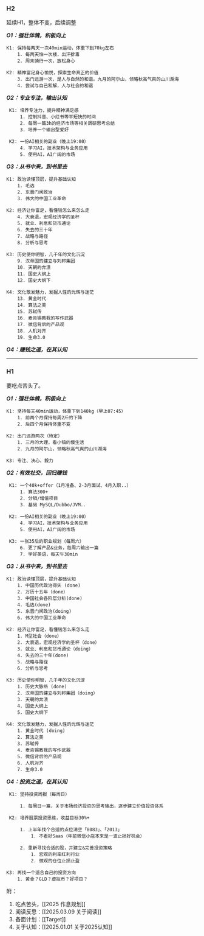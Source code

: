 
### H2

延续H1，整体不变，后续调整


***O1：强壮体魄，积极向上*** 

	K1: 保持每两天一次40min运动，体重下到70kg左右
		1. 每两天怕一次楼，出汗排毒
		2. 周末骑行一次，放松身心
	
	K2: 精神富足身心愉悦，探索生命真正的价值
		3. 出门远游一次，是人与自然的和谐。九月的阿尔山，领略秋高气爽的山川湖海
		4. 尝试与自己和解，人与社会的和谐
	


***O2：专业专注，输出认知***  

	 K1: 培养专注力，提升精神满足感
		 1. 控制抖音、小红书等平短快的时间
		 2. 每周一篇3h的经济市场等相关调研思考总结
		 3. 培养一个输出型爱好
	 
	 K2: 一份AI相关的副业（晚上19:00）
		 4. 学习AI，技术架构与业务应用
		 5. 使用AI，AI广阔的市场
	 


***O3：从书中来，到书里去***

	K1: 政治读懂顶层，提升基础认知
		1. 毛选
		2. 东晋门阀政治
		3. 伟大的中国工业革命
	
    K2: 经济让你富足，看懂钱怎么来怎么走
	    4. 大衰退，宏观经济学的圣杯
	    5. 就业、利息和货币通论
	    6. 失去的三十年
	    7. 战略与路径
	    8. 分析与思考
	
    K3: 历史使你明智，几千年的文化沉淀
		9. 汉帝国的建立与刘邦集团
		10. 天朝的奔溃
		11. 国史大纲上
		12. 国史大纲下
	
    K4: 文化散发魅力，发掘人性的光辉与迷茫
	    13. 黄金时代
	    14. 算法之美
	    15. 苏轼传
	    16. 麦肯锡教我的写作武器
	    17. 微信背后的产品观
	    18. 人机对齐
	    19. 生命3.0


***O4：赚钱之道，在其认知***




---


### H1

要吃点苦头了。

***O1：强壮体魄，积极向上*** 

	K1: 坚持每天40min运动，体重下到140kg（早上07:45）
		1. 前两个月保持每周2斤的下降
		2. 后四个月保持体重不变
	
	K2: 出门远游两次（待定）
		1. 三月的大理，看小镇的慢生活
		2. 九月的阿尔山，领略秋高气爽的山川湖海
		
	K3: 专注、决心、毅力


***O2：有效社交，回归赚钱***  

	 K1: 一个40k+offer（1月准备、2-3月面试、4月入职..）
		 1. 算法300+
		 2. 分销/增值项目
		 3. 基础 MySQL/Dubbo/JVM..
	 
	 K2: 一份AI相关的副业（晚上19:00）
		 4. 学习AI，技术架构与业务应用
		 5. 使用AI，AI广阔的市场
	 
	 K3: 一张35后的职业规划（每周六）
		 6. 更了解产品&业务，每周六输出一篇
		 7. 学好英语，每天午30min


***O3：从书中来，到书里去***

	K1: 政治读懂顶层，提升基础认知
		1. 中国历代政治得失 (done)
		2. 万历十五年（done）
		3. 中国社会各阶层分析(done)
		4. 毛选(done)
		5. 东晋门阀政治(doing)
		6. 伟大的中国工业革命
	
    K2: 经济让你富足，看懂钱怎么来怎么走
	    1. M型社会（done）
	    2. 大衰退，宏观经济学的圣杯（done）
	    3. 就业、利息和货币通论（doing）
	    4. 失去的三十年(done)
	    5. 战略与路径
	    6. 分析与思考
	
    K3: 历史使你明智，几千年的文化沉淀
		1. 历史大脉络 (done)
		2. 汉帝国的建立与刘邦集团（doing）
		3. 天朝的奔溃
		4. 国史大纲上
		5. 国史大纲下
	
    K4: 文化散发魅力，发掘人性的光辉与迷茫
	    1. 黄金时代 (doing)
	    2. 算法之美
	    3. 苏轼传
	    4. 麦肯锡教我的写作武器
	    5. 微信背后的产品观
	    6. 人机对齐
	    7. 生命3.0


***O4：投资之道，在其认知***

	 K1: 坚持投资周报（每周日）
	 
		 1. 每周日一篇，关于市场经济投资的思考输出，逐步建立价值投资体系 
	 
	 K2: 培养股票投资思维，收益目标30%+
	 
		 1. 上半年找个合适的点位清空「8083」、「2013」
			 1. 不看好Saas（年前微信小店本来是一波止损好机会）
		
		 2. 重新寻找合适的股，并建立&完善投资策略
			 1. 宏观的利率红利行业 
			 2. 微观的仓位止损止盈
		
	K3: 再找一个适合自己的投资方向
		1. 黄金？GLD？虚拟币？好项目？


附：

1. 吃点苦头，[[2025 作息规划]]
2. 阅读反思：[[2025.03.09 关于阅读]]
3. 备面计划：[[Target]]
4. 关于认知：[[2025.01.01 关于2025认知]]
